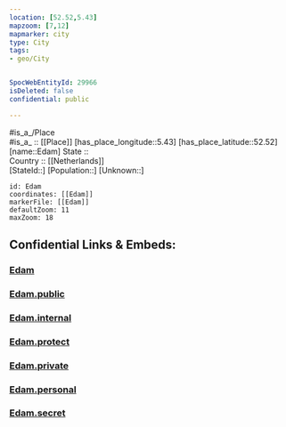```yaml
---
location: [52.52,5.43] 
mapzoom: [7,12] 
mapmarker: city 
type: City
tags:
- geo/City


SpocWebEntityId: 29966
isDeleted: false
confidential: public

---
```

#is_a_/Place  
#is_a_ :: [[Place]] 
[has_place_longitude::5.43] 
[has_place_latitude::52.52] 
[name::Edam] 
State ::  
Country :: [[Netherlands]]  
[StateId::] 
[Population::] 
[Unknown::] 


```leaflet
id: Edam
coordinates: [[Edam]] 
markerFile: [[Edam]] 
defaultZoom: 11 
maxZoom: 18
```


## Confidential Links & Embeds: 

### [Edam](/_Standards/Earth/Continent/Europe/Europe~West/Netherlands/Provinces~Netherlands/Flevoland/City/Edam.md) 

### [Edam.public](/_public/Earth/Continent/Europe/Europe~West/Netherlands/Provinces~Netherlands/Flevoland/City/Edam.public.md) 

### [Edam.internal](/_internal/Earth/Continent/Europe/Europe~West/Netherlands/Provinces~Netherlands/Flevoland/City/Edam.internal.md) 

### [Edam.protect](/_protect/Earth/Continent/Europe/Europe~West/Netherlands/Provinces~Netherlands/Flevoland/City/Edam.protect.md) 

### [Edam.private](/_private/Earth/Continent/Europe/Europe~West/Netherlands/Provinces~Netherlands/Flevoland/City/Edam.private.md) 

### [Edam.personal](/_personal/Earth/Continent/Europe/Europe~West/Netherlands/Provinces~Netherlands/Flevoland/City/Edam.personal.md) 

### [Edam.secret](/_secret/Earth/Continent/Europe/Europe~West/Netherlands/Provinces~Netherlands/Flevoland/City/Edam.secret.md)

